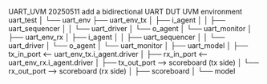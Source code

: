 UART_UVM
20250511 add a bidirectional UART DUT UVM environment
uart_test
│
└── uart_env
    ├── uart_env_tx
    │   ├── i_agent
    │   │   ├── uart_sequencer
    │   │   └── uart_driver
    │   └── o_agent
    │       └── uart_monitor
    │
    ├── uart_env_rx
    │   ├── i_agent
    │   │   ├── uart_sequencer
    │   │   └── uart_driver
    │   └── o_agent
    │       └── uart_monitor
    │
    ├── uart_model
    │   ├── tx_in_port  <--  uart_env_tx.i_agent.driver
    │   ├── rx_in_port  <--  uart_env_rx.i_agent.driver
    │   ├── tx_out_port -->  scoreboard (tx side)
    │   └── rx_out_port -->  scoreboard (rx side)
    │
    ├── scoreboard
    │
    └── model